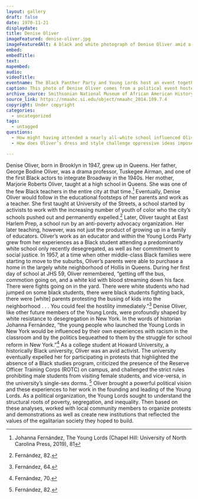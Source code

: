 ```yaml
---
layout: gallery
draft: false
date: 1970-11-21
displaydate: 
title: Denise Oliver
imageFeatured: denise-oliver.jpg
imageFeaturedAlt: A black and white photograph of Denise Oliver amid a crowd of people.
embed: 
embedTitle:
text: 
mapembed: 
audio:
videoTitle: 
eventname: The Black Panther Party and Young Lords host an event together.
caption: This photo of Denise Oliver comes from a political event hosted by the Black Panther Party and the Young Lords Party. Oliver became the highest ranking member in the Young Lords and has continued her organizing work since being a member of the party. 
archive_source: Smithsonian National Museum of African American History and Culture 
source_link: https://nmaahc.si.edu/object/nmaahc_2014.109.7.4
copyright: Under copyright
categories:
  - uncategorized
tags:
  - untagged
questions:
  - How might having attended a nearly all-white school influenced Oliver’s activism?
  - How does Oliver’s dress and style challenge oppressive ideas imposed on Black women?

---
```


Denise Oliver, born in Brooklyn in 1947, grew up in Queens. Her father, George Bodine Oliver, was a drama professor, Tuskegee Airman, and one of the first Black actors to integrate Broadway in the 1940s. Her mother, Marjorie Roberts Oliver, taught at a high school in Queens. She was one of the few Black teachers in the entire city at that time.[^1] Eventually, Denise Oliver would follow in the educational footsteps of her parents and work as a teacher. She first taught at University of the Streets, a school started by activists to work with the increasing number of youth of color who the city’s schools pushed out and permanently expelled.[^2] Later, Oliver taught at East Harlem Prep, a school run by an anti-poverty advocacy organization.
Her later teaching, however, was not just the product of growing up in a family of educators. Oliver’s work as an educator and within the Young Lords Party grew from her experiences as a Black student attending a predominantly white school only recently desegregated, as well as her commitment to social justice. In 1957, at a time when other middle-class Black families were starting to move to the suburbs, Oliver’s parents were able to purchase a home in the largely white neighborhood of Hollis in Queens. During her first day of school at JHS 59, Oliver remembered, “getting off the bus, commotion going on, and a white kid with blood streaming down his face. There were fights going on in the yard. There were white students who had jumped on some black students, there were black students fighting back, there were [white] parents protesting the busing of kids into the neighborhood . . . You could feel the hostility immediately.”[^3] Denise Oliver, like other future members of the Young Lords, were profoundly shaped by white resistance to desegregation in New York. In the words of historian Johanna Fernández, “the young people who launched the Young Lords in New York would be influenced by their own experiences with racism in the classroom and by the politics bequeathed to them by the struggle for school reform in New York.”[^4]
As a college student at Howard University, a historically Black university, Oliver was an avid activist. The university eventually expelled her for participating in protests that highlighted the absence of a Black studies program, criticized the presence of the Reserve Officer Training Corps (ROTC) on campus, and challenged the strict rules prohibiting male students from visiting female students, and vice-versa, in the university’s single-sex dorms. [^5]
Oliver brought a powerful political vision and these experiences to her work in the founding and leading of the Young Lords. As a political organization, the Young Lords sought to understand the structural roots of poverty, segregation, and inequality. Then based on these analyses, worked with local community members to organize protests and demonstrations as well as create new institutions that reflected the values of the egalitarian society they hoped to build.

[^1]: Johanna Fernández, The Young Lords (Chapel Hill: University of North Carolina Press, 2019),  81
[^2]: Fernández, 82.
[^3]: Fernández, 64.
[^4]: Fernández, 70.
[^5]: Fernández, 82.
